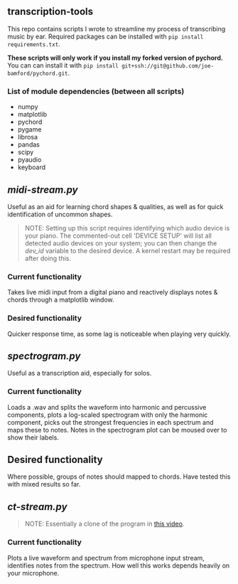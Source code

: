 ## transcription-tools

This repo contains scripts I wrote to streamline my process of transcribing music by ear. Required packages can be installed with `pip install requirements.txt`.

__These scripts will only work if you install my forked version of pychord.__ You can can install it with `pip install git+ssh://git@github.com/joe-bamford/pychord.git`.

### List of module dependencies (between all scripts)

- numpy
- matplotlib
- pychord
- pygame
- librosa
- pandas
- scipy
- pyaudio
- keyboard

## _midi-stream.py_

Useful as an aid for learning chord shapes & qualities, as well as for quick identification of uncommon shapes.

> NOTE: Setting up this script requires identifying which audio device is your piano. The commented-out cell 'DEVICE SETUP' will list all detected audio devices on your system; you can then change the _dev_id_ variable to the desired device. A kernel restart may be required after doing this.

### Current functionality
Takes live midi input from a digital piano and reactively displays notes & chords through a matplotlib window.

### Desired functionality
Quicker response time, as some lag is noticeable when playing very quickly.

## _spectrogram.py_

Useful as a transcription aid, especially for solos.

### Current functionality
Loads a .wav and splits the waveform into harmonic and percussive components, plots a log-scaled spectrogram with only the harmonic component, picks out the strongest frequencies in each spectrum and maps these to notes. Notes in the spectrogram plot can be moused over to show their labels.

## Desired functionality
Where possible, groups of notes should mapped to chords. Have tested this with mixed results so far.

## _ct-stream.py_

> NOTE: Essentially a clone of the program in [this video](https://www.youtube.com/watch?v=AShHJdSIxkY).

### Current functionality
Plots a live waveform and spectrum from microphone input stream, identifies notes from the spectrum. How well this works depends heavily on your microphone.
